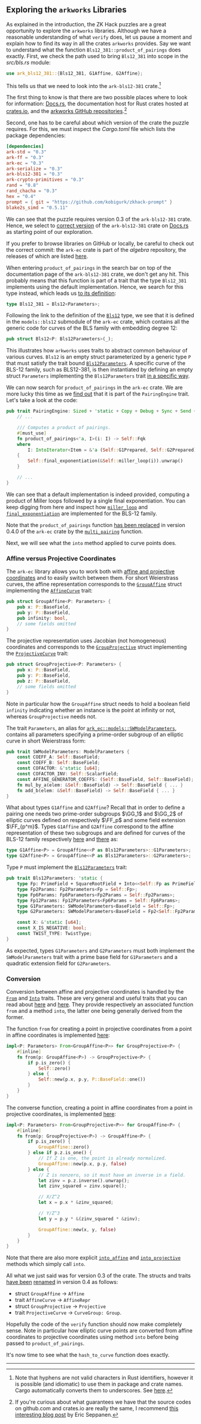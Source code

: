 ## Exploring the `arkworks` Libraries

As explained in the introduction, the ZK Hack puzzles are a great opportunity to explore the `arkworks` libraries.
Although we have a reasonable understanding of what `verify` does, let us pause a moment and explain how to find its way in all the crates `arkworks` provides.
Say we want to understand what the function `Bls12_381::product_of_pairings` does exactly.
First, we check the path used to bring `Bls12_381` into scope in the *src/bls.rs* module:

```rust
use ark_bls12_381::{Bls12_381, G1Affine, G2Affine};
```

This tells us that we need to look into the `ark-bls12-381` crate.[^crate_names]

The first thing to know is that there are two possible places where to look for information: [Docs.rs](https://docs.rs/), the documentation host for Rust crates hosted at [crates.io](https://crates.io), and the [arkworks GitHub repositories](https://github.com/arkworks-rs).[^crates_vs_github]

Second, one has to be careful about which version of the crate the puzzle requires.
For this, we must inspect the *Cargo.toml* file which lists the package dependencies:

```toml
[dependencies]
ark-std = "0.3"
ark-ff = "0.3"
ark-ec = "0.3"
ark-serialize = "0.3"
ark-bls12-381 = "0.3"
ark-crypto-primitives = "0.3"
rand = "0.8"
rand_chacha = "0.3"
hex = "0.4"
prompt = { git = "https://github.com/kobigurk/zkhack-prompt" }
blake2s_simd = "0.5.11"
```

We can see that the puzzle requires version 0.3 of the `ark-bls12-381` crate.
Hence, we select to [correct version](https://docs.rs/ark-bls12-381/0.3.0/ark_bls12_381/index.html) of the `ark-bls12-381` crate on [Docs.rs](https://docs.rs/) as starting point of our exploration.

If you prefer to browse libraries on GitHub or locally, be careful to check out the correct commit: the `ark-ec` crate is part of the *algebra* repository, the releases of which are listed [here](https://github.com/arkworks-rs/algebra/releases).

When entering `product_of_pairings` in the search bar on top of the documentation page of the `ark-bls12-381` crate, we don't get any hit.
This probably means that this function is part of a trait that the type `Bls12_381` implements using the default implementation.
Hence, we search for this type instead, which leads us [to its definition](https://docs.rs/ark-bls12-381/0.3.0/ark_bls12_381/type.Bls12_381.html):

```rust
type Bls12_381 = Bls12<Parameters>;
```

Following the link to the definition of the [`Bls12`](https://docs.rs/ark-ec/0.3.0/ark_ec/models/bls12/struct.Bls12.html) type, we see that it is defined in the `models::bls12` submodule of the `ark-ec` crate, which contains all the generic code for curves of the BLS family with embedding degree 12:

```rust
pub struct Bls12<P: Bls12Parameters>(_);
```

This illustrates how `arkworks` uses traits to abstract common behaviour of various curves.
`Bls12` is an empty struct parameterized by a generic type `P` that must satisfy the trait bound [`Bls12Parameters`](https://docs.rs/ark-ec/0.3.0/ark_ec/models/bls12/trait.Bls12Parameters.html).
A specific curve of the BLS-12 family, such as BLS12-381, is then instantiated by defining an empty struct `Parameters` implementing the `Bls12Parameters` trait [in a specific way](https://docs.rs/ark-bls12-381/0.3.0/src/ark_bls12_381/curves/mod.rs.html#20-30).

We can now search for `product_of_pairings` in the `ark-ec` crate.
We are more lucky this time as we [find out](https://docs.rs/ark-ec/0.3.0/ark_ec/trait.PairingEngine.html#method.product_of_pairings) that it is part of the `PairingEngine` trait.
Let's take a look at the code:

```rust
pub trait PairingEngine: Sized + 'static + Copy + Debug + Sync + Send + Eq + PartialEq {
    // ...

    /// Computes a product of pairings.
    #[must_use]
    fn product_of_pairings<'a, I>(i: I) -> Self::Fqk
    where
        I: IntoIterator<Item = &'a (Self::G1Prepared, Self::G2Prepared)>,
    {
        Self::final_exponentiation(&Self::miller_loop(i)).unwrap()
    }

    // ...
}
```

We can see that a default implementation is indeed provided, computing a product of Miller loops followed by a single final exponentiation.
You can keep digging from here and inspect how [`miller_loop`](https://docs.rs/ark-ec/0.3.0/src/ark_ec/models/bls12/mod.rs.html#132-188) and [`final_exponentiation`](https://docs.rs/ark-ec/0.3.0/src/ark_ec/models/bls12/mod.rs.html#190-256) are implemented for the BLS-12 family.

Note that the `product_of_pairings` function [has been replaced](https://github.com/arkworks-rs/algebra/blob/master/CHANGELOG.md?plain=1#L104) in version 0.4.0 of the `ark-ec` crate by the [`multi_pairing`](https://docs.rs/ark-ec/0.4.2/ark_ec/pairing/trait.Pairing.html#method.multi_pairing) function.

Next, we will see what the `into` method applied to curve points does.

### Affine versus Projective Coordinates

The `ark-ec` library allows you to work both with [affine and projective coordinates](/mathematical-preliminaries/elliptic-curves.md#affine-versus-projective-coordinates) and to easily switch between them.
For short Weierstrass curves, the affine representation corresponds to the [`GroupAffine`](https://docs.rs/ark-ec/0.3.0/ark_ec/models/short_weierstrass_jacobian/struct.GroupAffine.html) struct implementing the [`AffineCurve`](https://docs.rs/ark-ec/0.3.0/ark_ec/trait.AffineCurve.html) trait:

```rust
pub struct GroupAffine<P: Parameters> {
    pub x: P::BaseField,
    pub y: P::BaseField,
    pub infinity: bool,
    // some fields omitted
}
```

The projective representation uses Jacobian (not homogeneous) coordinates and corresponds to the [`GroupProjective`](https://docs.rs/ark-ec/0.3.0/ark_ec/models/short_weierstrass_jacobian/struct.GroupProjective.html) struct implementing the [`ProjectiveCurve`](https://docs.rs/ark-ec/0.3.0/ark_ec/trait.ProjectiveCurve.html) trait:

```rust
pub struct GroupProjective<P: Parameters> {
    pub x: P::BaseField,
    pub y: P::BaseField,
    pub z: P::BaseField,
    // some fields omitted
}
```

Note in particular how the `GroupAffine` struct needs to hold a boolean field `infinity` indicating whether an instance is the point at infinity or not, whereas `GroupProjective` needs not.

The trait `Parameters`, an alias for [`ark_ec::models::SWModelParameters`](https://docs.rs/ark-ec/0.3.0/ark_ec/models/trait.SWModelParameters.html), contains all parameters specifying a prime-order subgroup of an elliptic curve in short Weierstrass form:

```rust
pub trait SWModelParameters: ModelParameters {
    const COEFF_A: Self::BaseField;
    const COEFF_B: Self::BaseField;
    const COFACTOR: &'static [u64];
    const COFACTOR_INV: Self::ScalarField;
    const AFFINE_GENERATOR_COEFFS: (Self::BaseField, Self::BaseField);
    fn mul_by_a(elem: &Self::BaseField) -> Self::BaseField { ... }
    fn add_b(elem: &Self::BaseField) -> Self::BaseField { ... }
}
```

What about types `G1Affine` and `G2Affine`?
Recall that in order to define a pairing one needs two prime-order subgroups $\GG_1$ and $\GG_2$ of elliptic curves defined on respectively $\FF_p$ and some field extension $\FF_{p^m}$.
Types `G1Affine` and `G2Affine` correspond to the affine representation of these two subgroups and are defined for curves of the BLS-12 family respectively [here](https://docs.rs/ark-ec/0.3.0/ark_ec/models/bls12/g1/type.G1Affine.html) and [there](https://docs.rs/ark-ec/0.3.0/ark_ec/models/bls12/g2/type.G2Affine.html) as:

```rust
type G1Affine<P> = GroupAffine<<P as Bls12Parameters>::G1Parameters>;
type G2Affine<P> = GroupAffine<<P as Bls12Parameters>::G2Parameters>;
```

Type `P` must implement the [`Bls12Parameters`](https://docs.rs/ark-ec/0.3.0/ark_ec/models/bls12/trait.Bls12Parameters.html) trait:

```rust
pub trait Bls12Parameters: 'static {
    type Fp: PrimeField + SquareRootField + Into<<Self::Fp as PrimeField>::BigInt>;
    type Fp2Params: Fp2Parameters<Fp = Self::Fp>;
    type Fp6Params: Fp6Parameters<Fp2Params = Self::Fp2Params>;
    type Fp12Params: Fp12Parameters<Fp6Params = Self::Fp6Params>;
    type G1Parameters: SWModelParameters<BaseField = Self::Fp>;
    type G2Parameters: SWModelParameters<BaseField = Fp2<Self::Fp2Params>, ScalarField = <Self::G1Parameters as ModelParameters>::ScalarField>;

    const X: &'static [u64];
    const X_IS_NEGATIVE: bool;
    const TWIST_TYPE: TwistType;
}
```

As expected, types `G1Parameters` and `G2Parameters` must both implement the `SWModelParameters` trait with a prime base field for `G1Parameters` and a quadratic extension field for `G2Parameters`.

### Conversion

Conversion between affine and projective coordinates is handled by the [`From`](https://doc.rust-lang.org/std/convert/trait.From.html) and [`Into`](https://doc.rust-lang.org/std/convert/trait.Into.html) traits.
These are very general and useful traits that you can read about [here](https://www.lurklurk.org/effective-rust/casts.html) and [here](https://doc.rust-lang.org/rust-by-example/conversion/from_into.html).
They provide respectively an associated function `from` and a method `into`, the latter one being generally derived from the former.

The function `from` for creating a point in projective coordinates from a point in affine coordinates is implemented [here](https://docs.rs/ark-ec/0.3.0/src/ark_ec/models/short_weierstrass_jacobian.rs.html#721-731):

```rust
impl<P: Parameters> From<GroupAffine<P>> for GroupProjective<P> {
    #[inline]
    fn from(p: GroupAffine<P>) -> GroupProjective<P> {
        if p.is_zero() {
            Self::zero()
        } else {
            Self::new(p.x, p.y, P::BaseField::one())
        }
    }
}
```

The converse function, creating a point in affine coordinates from a point in projective coordinates, is implemented [here](https://docs.rs/ark-ec/0.3.0/src/ark_ec/models/short_weierstrass_jacobian.rs.html#734-758):

```rust
impl<P: Parameters> From<GroupProjective<P>> for GroupAffine<P> {
    #[inline]
    fn from(p: GroupProjective<P>) -> GroupAffine<P> {
        if p.is_zero() {
            GroupAffine::zero()
        } else if p.z.is_one() {
            // If Z is one, the point is already normalized.
            GroupAffine::new(p.x, p.y, false)
        } else {
            // Z is nonzero, so it must have an inverse in a field.
            let zinv = p.z.inverse().unwrap();
            let zinv_squared = zinv.square();

            // X/Z^2
            let x = p.x * &zinv_squared;

            // Y/Z^3
            let y = p.y * &(zinv_squared * &zinv);

            GroupAffine::new(x, y, false)
        }
    }
}
```

Note that there are also more explicit [`into_affine`](https://docs.rs/ark-ec/0.3.0/ark_ec/trait.ProjectiveCurve.html#method.into_affine) and [`into_projective`](https://docs.rs/ark-ec/0.3.0/ark_ec/trait.AffineCurve.html#method.into_projective) methods which simply call `into`.

All what we just said was for version 0.3 of the crate.
The structs and traits [have been](https://github.com/arkworks-rs/algebra/blob/master/CHANGELOG.md?plain=1#L77-L78) [renamed](https://github.com/arkworks-rs/algebra/blob/master/CHANGELOG.md?plain=1#L99-L115) in version 0.4 as follows:

- struct `GroupAffine` $\rightarrow$ `Affine`
- trait `AffineCurve` $\rightarrow$ `AffineRepr`
- struct `GroupProjective` $\rightarrow$ `Projective`
- trait `ProjectiveCurve` $\rightarrow$ `CurveGroup: Group`.

Hopefully the code of the `verify` function should now make completely sense.
Note in particular how elliptic curve points are converted from affine coordinates to projective coordinates using method `into` before being passed to `product_of_pairings`.

It's now time to see what the `hash_to_curve` function does exactly.

----

[^crate_names]: Note that hyphens are not valid characters in Rust identifiers, however it is possible (and idiomatic) to use them in package and crate names. Cargo automatically converts them to underscores. See [here](https://stackoverflow.com/questions/60794905/why-is-changing-hyphenated-crate-names-to-underscored-names-possible-and-what-ar).

[^crates_vs_github]: If you're curious about what guarantees we have that the source codes on github.com and crates.io are really the same, I recommend [this interesting blog post](https://codeandbitters.com/published-crate-analysis/) by Eric Seppanen.

